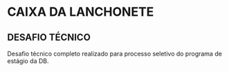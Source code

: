 # CAIXA DA LANCHONETE

## DESAFIO TÉCNICO

Desafio técnico completo realizado para processo seletivo do programa de estágio da DB.

